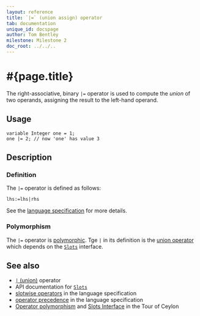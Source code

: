 ```yaml
---
layout: reference
title: `|=` (union assign) operator
tab: documentation
unique_id: docspage
author: Tom Bentley
milestone: Milestone 2
doc_root: ../../..
---
```


# #{page.title}

The right-associative, binary `|=` operator is used to compute the 
*union* of two operands, assigning the result to the left-hand 
operand.

## Usage

    variable Integer one = 1;
    one |= 2; // now 'one' has value 3

## Description


### Definition

The `|=` operator is defined as follows:

<!-- no-check -->
    lhs:=lhs|rhs

See the [language specification](#{page.doc_root}/#{site.urls.spec_relative}#slotwise) for 
more details.

### Polymorphism

The `|=` operator is [polymorphic](#{page.doc_root}/reference/operator/operator-polymorphism). 
Tge `|` in its definition is the [union operator](../union) which depends on the 
[`Slots`](#{page.doc_root}/api/ceylon/language/interface_Slots.html) interface.

## See also

* [`|` (union)](../union) operator
* API documentation for [`Slots`](#{page.doc_root}/api/ceylon/language/interface_Slots.html)
* [slotwise operators](#{page.doc_root}/#{site.urls.spec_relative}#slotwise) in the 
  language specification
* [operator precedence](#{page.doc_root}/#{site.urls.spec_relative}#operatorprecedence) in the 
  language specification
* [Operator polymorphism](#{page.doc_root}/tour/language-module/#operator_polymorphism) 
  and 
  [Slots Interface](#{page.doc_root}/tour/language-module/#the_slots_interface) 
  in the Tour of Ceylon

